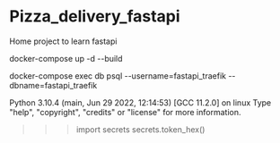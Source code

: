# Pizza_delivery_fastapi
Home project to learn fastapi

docker-compose up -d --build

docker-compose exec db psql --username=fastapi_traefik --dbname=fastapi_traefik


Python 3.10.4 (main, Jun 29 2022, 12:14:53) [GCC 11.2.0] on linux
Type "help", "copyright", "credits" or "license" for more information.
>>> import secrets
>>> secrets.token_hex()
